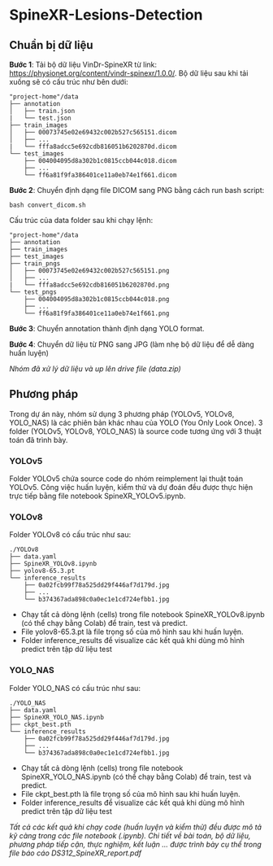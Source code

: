 # SpineXR-Lesions-Detection

## Chuẩn bị dữ liệu

**Bước 1**: Tải bộ dữ liệu VinDr-SpineXR từ link: https://physionet.org/content/vindr-spinexr/1.0.0/. Bộ dữ liệu sau khi tải xuống sẽ có cấu trúc như bên dưới:

```
"project-home"/data
├── annotation
│   ├── train.json
|   └── test.json
├── train_images
│   ├── 00073745e02e69432c002b527c565151.dicom
│   ├── ...
|   └── fffa8adcc5e692cdb816051b6202870d.dicom
└── test_images
    ├── 004004095d8a302b1c0815ccb044c018.dicom
    ├── ...
    └── ff6a81f9fa386401ce11a0eb74e1f661.dicom
```

**Bước 2**: Chuyển định dạng file DICOM sang PNG bằng cách run bash script:

    bash convert_dicom.sh

Cấu trúc của data folder sau khi chạy lệnh:

```
"project-home"/data
├── annotation
├── train_images
├── test_images
├── train_pngs
│   ├── 00073745e02e69432c002b527c565151.png
│   ├── ...
|   └── fffa8adcc5e692cdb816051b6202870d.png
└── test_pngs
    ├── 004004095d8a302b1c0815ccb044c018.png
    ├── ...
    └── ff6a81f9fa386401ce11a0eb74e1f661.png
```

**Bước 3**: Chuyển annotation thành định dạng YOLO format.

**Bước 4**: Chuyển dữ liệu từ PNG sang JPG (làm nhẹ bộ dữ liệu để dễ dàng huấn luyện)

_Nhóm đã xử lý dữ liệu và up lên drive file (data.zip)_

## Phương pháp
Trong dự án này, nhóm sử dụng 3 phương pháp (YOLOv5, YOLOv8, YOLO_NAS) là các phiên bản khác nhau của YOLO (You Only Look Once). 3 folder (YOLOv5, YOLOv8, YOLO_NAS) là source code tương ứng với 3 thuật toán đã trình bày.

### YOLOv5
Folder YOLOv5 chứa source code do nhóm reimplement lại thuật toán YOLOv5. Công việc huấn luyện, kiểm thử và dự đoán đều được thực hiện trực tiếp bằng file notebook SpineXR_YOLOv5.ipynb.
### YOLOv8
Folder YOLOv8 có cấu trúc như sau:

```
./YOLOv8
├── data.yaml
├── SpineXR_YOLOv8.ipynb
├── yolov8-65.3.pt
└── inference_results
    ├── 0a02fcb99f78a525dd29f446af7d179d.jpg
    ├── ...
    └── b374367ada898c0a0ec1e1cd724efbb1.jpg
```

- Chạy tất cả dòng lệnh (cells) trong file notebook SpineXR_YOLOv8.ipynb (có thể chạy bằng Colab) để train, test và predict. 
- File yolov8-65.3.pt là file trọng số của mô hình sau khi huấn luyện.
- Folder inference_results để visualize các kết quả khi dùng mô hình predict trên tập dữ liệu test 

### YOLO_NAS
Folder YOLO_NAS có cấu trúc như sau:

```
./YOLO_NAS
├── data.yaml
├── SpineXR_YOLO_NAS.ipynb
├── ckpt_best.pth
└── inference_results
    ├── 0a02fcb99f78a525dd29f446af7d179d.jpg
    ├── ...
    └── b374367ada898c0a0ec1e1cd724efbb1.jpg
```

- Chạy tất cả dòng lệnh (cells) trong file notebook SpineXR_YOLO_NAS.ipynb (có thể chạy bằng Colab) để train, test và predict. 
- File ckpt_best.pth là file trọng số của mô hình sau khi huấn luyện.
- Folder inference_results để visualize các kết quả khi dùng mô hình predict trên tập dữ liệu test

_Tất cả các kết quả khi chạy code (huấn luyện và kiểm thử) đều được mô tả kỹ càng trong các file notebook (.ipynb). Chi tiết về bài toán, bộ dữ liệu, phương pháp tiếp cận, thực nghiệm, kết luận ... được trình bày cụ thể trong file báo cáo DS312_SpineXR_report.pdf_
